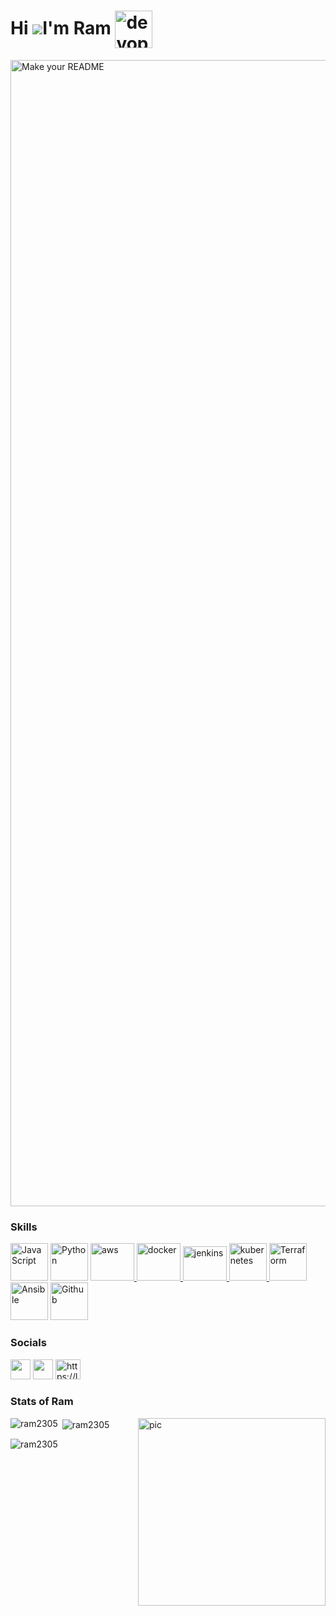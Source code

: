 

Hi ![](https://user-images.githubusercontent.com/18350557/176309783-0785949b-9127-417c-8b55-ab5a4333674e.gif)I'm Ram <img align="center" alt="devops" width="60" height="60" src="https://devopsconclave.com/images/aboutgif1.gif">
===========================================================================================================================

<img width="1834" alt="Make your README" src="https://user-images.githubusercontent.com/54402312/235202865-e632839e-8ebe-4f83-96b9-df2853f787e7.png">



### Skills


<p align="left">
<a href="https://developer.mozilla.org/en-US/docs/Web/JavaScript" target="_blank" rel="noreferrer"><img src="https://brandslogos.com/wp-content/uploads/images/javascript-logo.png" width="60" height="60" alt="JavaScript" /></a>
<a href="https://www.python.org/" target="_blank" rel="noreferrer"><img src="https://raw.githubusercontent.com/danielcranney/readme-generator/main/public/icons/skills/python-colored.svg" width="60" height="60" alt="Python" /></a>
<a href="https://aws.amazon.com" target="_blank" rel="noreferrer"> <img src="https://www.metaltoad.com/sites/default/files/styles/large_personal_photo_870x500_/public/2020-05/aws-logo-blog-header.png?itok=t4o3meiH" alt="aws" width="70" height="60"/> </a>
<a href="https://www.docker.com/" target="_blank" rel="noreferrer"> <img src="https://cdn.iconscout.com/icon/free/png-256/social-275-116309.png" alt="docker" width="70" height="60"/> </a>
<a href="https://www.jenkins.io" target="_blank" rel="noreferrer"> <img src="https://www.vectorlogo.zone/logos/jenkins/jenkins-icon.svg" alt="jenkins" width="70" height="55"/> </a> 
<a href="https://kubernetes.io" target="_blank" rel="noreferrer"> <img src="https://www.vectorlogo.zone/logos/kubernetes/kubernetes-icon.svg" alt="kubernetes" width="60" height="60"/> </a>
<a href="https://www.terraform.io/" target="_blank" rel="noreferrer"> <img src="https://www.architect.io/wp-content/uploads/2023/02/terraform-logo-on-black-square-440x440.png" width="60" height="60" alt="Terraform" /></a>
 <a href="https://docs.ansible.com/" target="_blank" rel="noreferrer"> <img src="https://upload.wikimedia.org/wikipedia/commons/thumb/2/24/Ansible_logo.svg/1200px-Ansible_logo.svg.png" width="60" height="60" alt="Ansible" /></a>
 <a href="https://github.com/" target="_blank" rel="noreferrer"> <img src="https://cdn.pixabay.com/photo/2022/01/30/13/33/github-6980894_960_720.png" width="60" height="60" alt="Github" /></a>
</p>

### Socials

<p align="left"> 
<a href="https://www.github.com/Ram2305" target="_blank" rel="noreferrer"><img src="https://cdn.pixabay.com/photo/2022/01/30/13/33/github-6980894_960_720.png" width="32" height="32" /></a>
<a href="https://www.linkedin.com/in/rama-raju-cloud-devops-sre" target="_blank" rel="noreferrer"><img src="https://raw.githubusercontent.com/danielcranney/readme-generator/main/public/icons/socials/linkedin.svg" width="32" height="32" /></a>
<a href="https://leetcode.com/vjram2305/" target="blank"><img  src="https://raw.githubusercontent.com/rahuldkjain/github-profile-readme-generator/master/src/images/icons/Social/leet-code.svg" alt="https://leetcode.com/vjram2305/" height="32" width="40" /></a>
</p>

### Stats of Ram

<img width="300" height="300" align="right" alt="pic" src="https://i.pinimg.com/originals/e8/f4/53/e8f453469a3ec97ecd354df465d73913.gif">
<p><img align="left" src="https://github-readme-stats.vercel.app/api/top-langs?username=ram2305&show_icons=true&locale=en&layout=compact" alt="ram2305" /></p>

<p>&nbsp;<img align="center" src="https://github-readme-stats.vercel.app/api?username=ram2305&show_icons=true&locale=en" alt="ram2305" /></p>

<p><img align="center" src="https://github-readme-streak-stats.herokuapp.com/?user=ram2305&" alt="ram2305" /></p>
